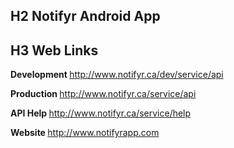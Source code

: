 ## H2 Notifyr Android App

## H3 Web Links
<b> Development </b>
http://www.notifyr.ca/dev/service/api

<b> Production </b>
http://www.notifyr.ca/service/api

<b> API Help </b>
http://www.notifyr.ca/service/help

<b> Website </b>
http://www.notifyrapp.com
